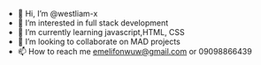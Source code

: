 - 👋 Hi, I’m @westliam-x
- 👀 I’m interested in full stack development
- 🌱 I’m currently learning javascript,HTML, CSS
- 💞️ I’m looking to collaborate on MAD projects
- 📫 How to reach me emelifonwuw@gmail.com or 09098866439

